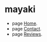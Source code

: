 # mayaki


- page [Home](https://rawgit.com/Vit05/mayaki/master/build/index.html).
- page [Contact](https://cdn.rawgit.com/Vit05/mayaki/05ec4068/build/contacts.html).
- page [Reviews](https://cdn.rawgit.com/Vit05/mayaki/7d5943ca/build/reviews.html).


